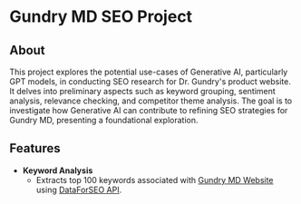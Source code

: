 # Gundry MD SEO Project

## About

This project explores the potential use-cases of Generative AI, particularly GPT models, in conducting SEO research for Dr. Gundry's product website. It delves into preliminary aspects such as keyword grouping, sentiment analysis, relevance checking, and competitor theme analysis. The goal is to investigate how Generative AI can contribute to refining SEO strategies for Gundry MD, presenting a foundational exploration.

## Features

* **Keyword Analysis**
    * Extracts top 100 keywords associated with [Gundry MD Website](https://gundrymd.com/) using [DataForSEO API](https://dataforseo.com/).

